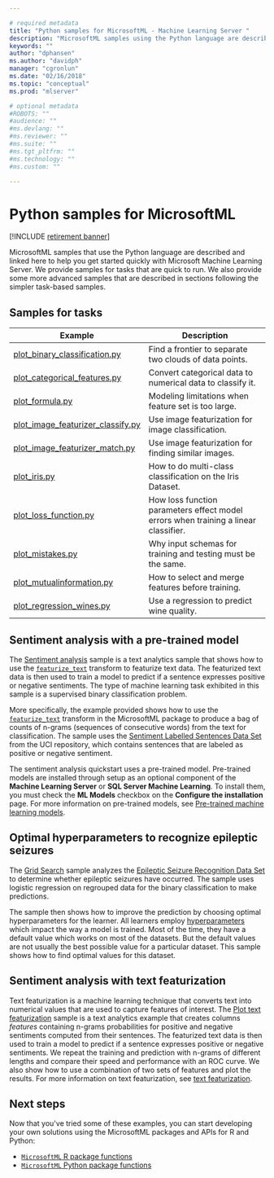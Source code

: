 ```yaml
---

# required metadata
title: "Python samples for MicrosoftML - Machine Learning Server "
description: "MicrosoftML samples using the Python language are described and linked here to help you get started quickly with Microsoft Machine Learning Server."
keywords: ""
author: "dphansen"
ms.author: "davidph"
manager: "cgronlun"
ms.date: "02/16/2018"
ms.topic: "conceptual"
ms.prod: "mlserver"

# optional metadata
#ROBOTS: ""
#audience: ""
#ms.devlang: ""
#ms.reviewer: ""
#ms.suite: ""
#ms.tgt_pltfrm: ""
#ms.technology: ""
#ms.custom: ""

---
```


# Python samples for MicrosoftML

[!INCLUDE [retirement banner](~/includes/machine-learning-server-retirement.md)]

MicrosoftML samples that use the Python language are described and linked here to help you get started quickly with Microsoft Machine Learning Server. We provide samples for tasks that are quick to run.  We also provide some more advanced samples that are described in sections following the simpler task-based samples. 

## Samples for tasks

|Example|Description                                                     |
|--------------|---------------------------------------------------------|
|[plot_binary_classification.py](https://github.com/Microsoft/ML-Server-Python-Samples/blob/master/microsoftml/101/plot_binary_classification.py)|Find a frontier to separate two clouds of data points. |
|[plot_categorical_features.py](https://github.com/Microsoft/ML-Server-Python-Samples/blob/master/microsoftml/101/plot_categorical_features.py)|Convert categorical data to numerical data to classify it.  |
|[plot_formula.py](https://github.com/Microsoft/ML-Server-Python-Samples/blob/master/microsoftml/101/plot_formula.py)|Modeling limitations when feature set is too large.  |
|[plot_image_featurizer_classify.py](https://github.com/Microsoft/ML-Server-Python-Samples/blob/master/microsoftml/101/plot_image_featurizer_classify.py)|Use image featurization for image classification. |
|[plot_image_featurizer_match.py](https://github.com/Microsoft/ML-Server-Python-Samples/blob/master/microsoftml/101/plot_image_featurizer_match.py)|Use image featurization for finding similar images.  |
|[plot_iris.py](https://github.com/Microsoft/ML-Server-Python-Samples/blob/master/microsoftml/101/plot_iris.py)|How to do multi-class classification on the Iris Dataset. |
|[plot_loss_function.py](https://github.com/Microsoft/ML-Server-Python-Samples/blob/master/microsoftml/101/plot_loss_function.py)|How loss function parameters effect model errors when training a linear classifier.   |
|[plot_mistakes.py](https://github.com/Microsoft/ML-Server-Python-Samples/blob/master/microsoftml/101/plot_mistakes.py)|Why input schemas for training and testing must be the same. |
|[plot_mutualinformation.py](https://github.com/Microsoft/ML-Server-Python-Samples/blob/master/microsoftml/101/plot_mutualinformation.py)|How to select and merge features before training.  |
|[plot_regression_wines.py](https://github.com/Microsoft/ML-Server-Python-Samples/blob/master/microsoftml/101/plot_regression_wines.py)|Use a regression to predict wine quality.  |

## Sentiment analysis with a pre-trained model

The [Sentiment analysis](https://github.com/Microsoft/ML-Server-Python-Samples/blob/master/microsoftml/202/plot_sentiment_analysis.py) sample is a text analytics sample that shows how to use the [`featurize_text`](/sql/machine-learning/python/reference/microsoftml/featurize-text) transform to featurize text data. The featurized text data is then used to train a model to predict if a sentence expresses positive or negative sentiments. The type of machine learning task exhibited in this sample is a supervised binary classification problem.

More specifically, the example provided shows how to use the [`featurize_text`](/sql/machine-learning/python/reference/microsoftml/featurize-text) transform in the MicrosoftML package to produce a bag of counts of n-grams (sequences of consecutive words) from the text for classification. The sample uses the [Sentiment Labelled Sentences Data Set](https://archive.ics.uci.edu/ml/datasets/Sentiment+Labelled+Sentences) from the UCI repository, which contains sentences that are labeled as positive or negative sentiment.

The sentiment analysis quickstart uses a pre-trained model. Pre-trained models are installed through setup as an optional component of the **Machine Learning Server** or **SQL Server Machine Learning**. To install them, you must check the **ML Models** checkbox on the **Configure the installation** page. For more information on pre-trained models, see [Pre-trained machine learning models](../install/microsoftml-install-pretrained-models.md).


## Optimal hyperparameters to recognize epileptic seizures

The [Grid Search](https://github.com/Microsoft/ML-Server-Python-Samples/blob/master/microsoftml/202/plot_grid_search.py) sample analyzes the [Epileptic Seizure Recognition Data Set](https://archive.ics.uci.edu/ml/datasets/Epileptic+Seizure+Recognition) to determine whether epileptic seizures have occurred. The sample uses logistic regression on regrouped data for the binary classification to make predictions.

The sample then shows how to improve the prediction by choosing optimal hyperparameters for the learner. All learners employ [hyperparameters](https://en.wikipedia.org/wiki/Hyperparameter_(machine_learning)) which impact the way a model is trained. Most of the time, they have a default value which works on most of the datasets. But the default values are not usually the best possible value for a particular dataset. This sample shows how to find optimal values for this dataset.


## Sentiment analysis with text featurization

Text featurization is a machine learning technique that converts text into numerical values that are used to capture features of interest. The [Plot text featurization](https://github.com/Microsoft/ML-Server-Python-Samples/blob/master/microsoftml/202/plot_sentiment_analysis.py) sample is a text analytics example that creates columns *features* containing n-grams probabilities for positive and negative sentiments computed from their sentences. The featurized text data is then used to train a model to predict if a sentence expresses positive or negative sentiments. We repeat the training and prediction with  n-grams of different lengths and compare their speed and performance with an ROC curve. We also show how to use a combination of two sets of features and plot the results. For more information on text featurization, see [text featurization](http://blog.revolutionanalytics.com/2017/08/text-featurization-microsoftml.html).


## Next steps
Now that you've tried some of these examples, you can start developing your own solutions using the MicrosoftML packages and APIs for R and Python:

- [`MicrosoftML` R package functions](../r-reference/microsoftml/microsoftml-package.md)
- [`MicrosoftML` Python package functions](..//sql/machine-learning/python/ref-py-microsoftml)


